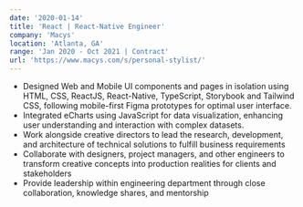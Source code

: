 ```yaml
---
date: '2020-01-14'
title: 'React | React-Native Engineer'
company: 'Macys'
location: 'Atlanta, GA'
range: 'Jan 2020 - Oct 2021 | Contract'
url: 'https://www.macys.com/s/personal-stylist/'
---
```


- Designed Web and Mobile UI components and pages in isolation using HTML, CSS, ReactJS, React-Native, TypeScript, Storybook and Tailwind CSS, following mobile-first Figma prototypes for optimal user interface.
- Integrated eCharts using JavaScript for data visualization, enhancing user understanding and interaction with complex datasets.
- Work alongside creative directors to lead the research, development, and architecture of technical solutions to fulfill business requirements
- Collaborate with designers, project managers, and other engineers to transform creative concepts into production realities for clients and stakeholders
- Provide leadership within engineering department through close collaboration, knowledge shares, and mentorship
